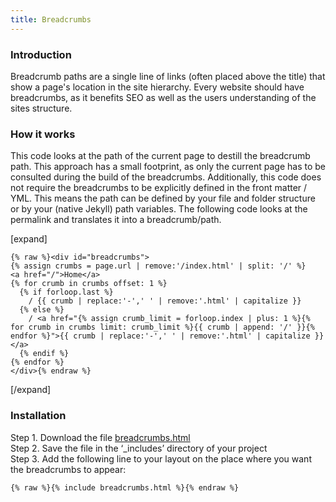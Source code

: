 ```yaml
---
title: Breadcrumbs
---
```


### Introduction

Breadcrumb paths are a single line of links (often placed above the title) that show a page's location in the site hierarchy. Every website should have breadcrumbs, as it benefits SEO as well as the users understanding of the sites structure.

### How it works

This code looks at the path of the current page to destill the breadcrumb path. This approach has a small footprint, as only the current page has to be consulted during the build of the breadcrumbs. Additionally, this code does not require the breadcrumbs to be explicitly defined in the front matter / YML. This means the path can be defined by your file and folder structure or by your (native Jekyll) path variables. The following code looks at the permalink and translates it into a breadcrumb/path.

[expand]

```
{% raw %}<div id="breadcrumbs">
{% assign crumbs = page.url | remove:'/index.html' | split: '/' %}
<a href="/">Home</a>
{% for crumb in crumbs offset: 1 %}
  {% if forloop.last %}
    / {{ crumb | replace:'-',' ' | remove:'.html' | capitalize }}
  {% else %}
    / <a href="{% assign crumb_limit = forloop.index | plus: 1 %}{% for crumb in crumbs limit: crumb_limit %}{{ crumb | append: '/' }}{% endfor %}">{{ crumb | replace:'-',' ' | remove:'.html' | capitalize }}</a>
  {% endif %}
{% endfor %}
</div>{% endraw %}
```

[/expand]

### Installation

Step 1. Download the file [breadcrumbs.html](https://raw.githubusercontent.com/xtapo/jekyllcodex/gh-pages/_includes/breadcrumbs.html)
<br />Step 2. Save the file in the ‘_includes’ directory of your project
<br />Step 3. Add the following line to your layout on the place where you want the breadcrumbs to appear:

```
{% raw %}{% include breadcrumbs.html %}{% endraw %}
```